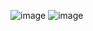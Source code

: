 ![image](https://github.com/user-attachments/assets/9605bba1-502c-46aa-845b-bc01e893b4d0)
![image](https://github.com/user-attachments/assets/698a0f1b-8257-479d-9b55-eab5b8548290)

